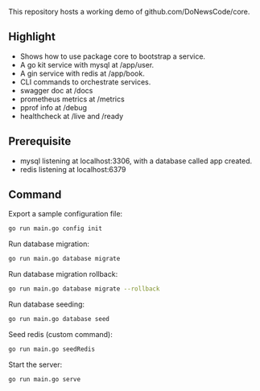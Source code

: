 This repository hosts a working demo of github.com/DoNewsCode/core.

## Highlight

- Shows how to use package core to bootstrap a service.
- A go kit service with mysql at /app/user.
- A gin service with redis at /app/book.
- CLI commands to orchestrate services.
- swagger doc at /docs
- prometheus metrics at /metrics
- pprof info at /debug
- healthcheck at /live and /ready

## Prerequisite

* mysql listening at localhost:3306, with a database called app created.
* redis listening at localhost:6379

## Command

Export a sample configuration file:
```bash
go run main.go config init
```

Run database migration:
```bash
go run main.go database migrate
```

Run database migration rollback:
```bash
go run main.go database migrate --rollback
```

Run database seeding:
```bash
go run main.go database seed
```

Seed redis (custom command):
```bash
go run main.go seedRedis
```

Start the server:
```bash
go run main.go serve
```
